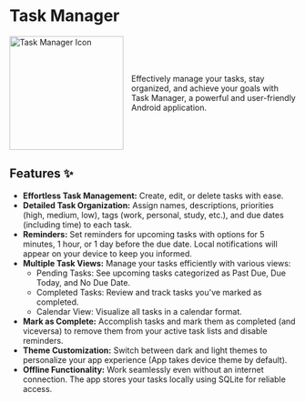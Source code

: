 # Task Manager

<div style="display: flex; align-items: center;">
  <img src="https://github.com/user-attachments/assets/da7506c6-56ed-4037-94ba-2f08775126d2" width="200" height="200" alt="Task Manager Icon">
  <p style="margin-left: 1em;">Effectively manage your tasks, stay organized, and achieve your goals with Task Manager, a powerful and user-friendly Android application.</p>
</div>

## Features ✨
- **Effortless Task Management:** Create, edit, or delete tasks with ease.
- **Detailed Task Organization:** Assign names, descriptions, priorities (high, medium, low), tags (work, personal, study, etc.), and due dates (including time) to each task.
- **Reminders:** Set reminders for upcoming tasks with options for 5 minutes, 1 hour, or 1 day before the due date. Local notifications will appear on your device to keep you informed.
- **Multiple Task Views:** Manage your tasks efficiently with various views:
  - Pending Tasks: See upcoming tasks categorized as Past Due, Due Today, and No Due Date.
  - Completed Tasks: Review and track tasks you've marked as completed.
  - Calendar View: Visualize all tasks in a calendar format.
- **Mark as Complete:** Accomplish tasks and mark them as completed (and viceversa) to remove them from your active task lists and disable reminders.
- **Theme Customization:** Switch between dark and light themes to personalize your app experience (App takes device theme by default).
- **Offline Functionality:** Work seamlessly even without an internet connection. The app stores your tasks locally using SQLite for reliable access.
 
